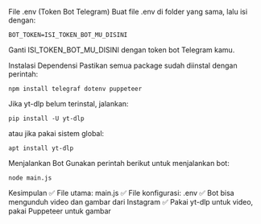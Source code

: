 File .env (Token Bot Telegram)
Buat file .env di folder yang sama, lalu isi dengan:
```
BOT_TOKEN=ISI_TOKEN_BOT_MU_DISINI
```
Ganti ISI_TOKEN_BOT_MU_DISINI dengan token bot Telegram kamu.


Instalasi Dependensi
Pastikan semua package sudah diinstal dengan perintah:

```
npm install telegraf dotenv puppeteer
```
Jika yt-dlp belum terinstal, jalankan:

```
pip install -U yt-dlp
```
atau jika pakai sistem global:

```
apt install yt-dlp
```

Menjalankan Bot
Gunakan perintah berikut untuk menjalankan bot:

```
node main.js
```

Kesimpulan
✅ File utama: main.js
✅ File konfigurasi: .env
✅ Bot bisa mengunduh video dan gambar dari Instagram
✅ Pakai yt-dlp untuk video, pakai Puppeteer untuk gambar
